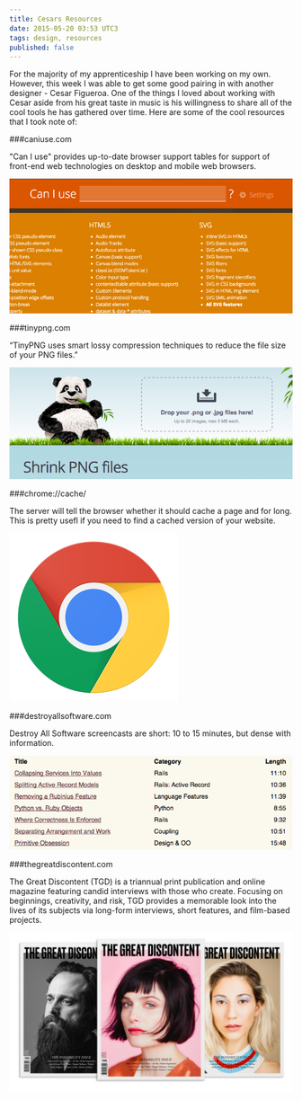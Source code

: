 ```yaml
---
title: Cesars Resources
date: 2015-05-20 03:53 UTC3
tags: design, resources
published: false
---
```


For the majority of my apprenticeship I have been working on my own. However, this week I was able to get some good pairing in with another designer - Cesar Figueroa. One of the things I loved about working with Cesar aside from his great taste in music is his willingness to share all of the cool tools he has gathered over time. Here are some of the cool resources that I took note of:

###caniuse.com

"Can I use" provides up-to-date browser support tables for support of front-end web technologies on desktop and mobile web browsers.

![Can I Use](/images/blog/resources/can-i-use.png)


###tinypng.com

“TinyPNG uses smart lossy compression techniques to reduce the file size of your PNG files.”

![Tiny PNG](/images/blog/resources/tinypng.png)


###chrome://cache/

The server will tell the browser whether it should cache a page and for long. This is pretty usefl if you need to find a cached version of your website.

![Chrome cache](/images/blog/resources/chrome.png)


###destroyallsoftware.com


Destroy All Software screencasts are short: 10 to 15 minutes, but dense with information.

![destroyallsoftware](/images/blog/resources/death-to-software.png)

###thegreatdiscontent.com

The Great Discontent (TGD) is a triannual print publication and online magazine featuring candid interviews with those who create. Focusing on beginnings, creativity, and risk, TGD provides a memorable look into the lives of its subjects via long-form interviews, short features, and film-based projects.

![The Great Discontent](/images/blog/resources/great-discontent.png)









